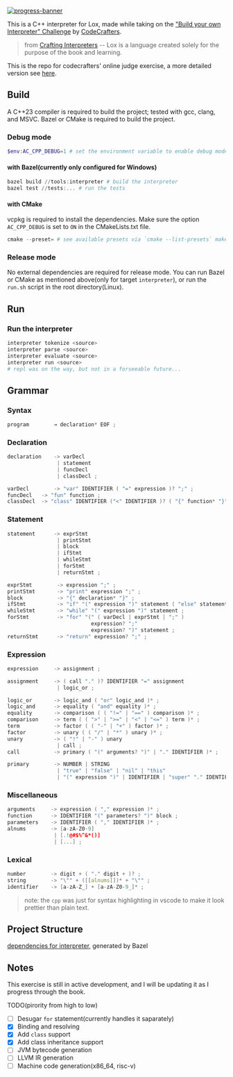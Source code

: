 [![progress-banner](https://backend.codecrafters.io/progress/interpreter/6542333f-225f-4480-80ca-e0d68ba3f0e6)](https://app.codecrafters.io/users/codecrafters-bot?r=2qF)

This is a C++ interpreter for Lox, made while taking on the
["Build your own Interpreter" Challenge](https://app.codecrafters.io/courses/interpreter/overview) by [CodeCrafters](https://codecrafters.io).

> from [Crafting Interpreters](http://www.craftinginterpreters.com/appendix-i.html) -- Lox is a language created solely for the purpose of the book and learning.

This is the repo for codecrafters' online judge exercise, a more detailed version see [here](https://github.com/LiAuTraver/loxcpp).

## Build

A C++23 compiler is required to build the project; tested with gcc, clang, and MSVC. Bazel or CMake is required to build the project.

### Debug mode

```powershell
$env:AC_CPP_DEBUG=1 # set the environment variable to enable debug mode
```

#### with Bazel(currently only configured for Windows)

```powershell
bazel build //tools:interpreter # build the interpreter
bazel test //tests:... # run the tests
```

#### with CMake

vcpkg is required to install the dependencies.
Make sure the option `AC_CPP_DEBUG` is set to `ON` in the CMakeLists.txt file.

```powershell
cmake --preset= # see available presets via `cmake --list-presets` make sure to alter the toolchain file
```

### Release mode

No external dependencies are required for release mode.
You can run Bazel or CMake as mentioned above(only for target `interpreter`),
or run the `run.sh` script in the root directory(Linux).

## Run

### Run the interpreter

```powershell
interpreter tokenize <source>
interpreter parse <source>
interpreter evaluate <source>
interpreter run <source>
# repl was on the way, but not in a forseeable future...
```

## Grammar

### Syntax

```cpp
program        → declaration* EOF ;
```

### Declaration

```cpp
declaration    -> varDecl
                | statement
                | funcDecl 
                | classDecl ;

varDecl        -> "var" IDENTIFIER ( "=" expression )? ";" ;
funcDecl   -> "fun" function ;
classDecl  -> "class" IDENTIFIER ("<" IDENTIFIER )? ( "{" function* "}" )? ;  
```

### Statement

```cpp
statement      -> exprStmt
                | printStmt
                | block
                | ifStmt
                | whileStmt
                | forStmt
                | returnStmt ;

exprStmt        -> expression ";" ;
printStmt       -> "print" expression ";" ;
block           -> "{" declaration* "}" ;
ifStmt          -> "if" "(" expression ")" statement ( "else" statement )? ;
whileStmt       -> "while" "(" expression ")" statement ;
forStmt         -> "for" "(" ( varDecl | exprStmt | ";" )
                           expression? ";"
                           expression? ")" statement ;
returnStmt      -> "return" expression? ";" ;
```

### Expression

```cpp
expression     -> assignment ;

assignment     -> ( call "." )? IDENTIFIER "=" assignment
                | logic_or ;

logic_or       -> logic_and ( "or" logic_and )* ;
logic_and      -> equality ( "and" equality )* ; 
equality       -> comparison ( ( "!=" | "==" ) comparison )* ;
comparison     -> term ( ( ">" | ">=" | "<" | "<=" ) term )* ;
term           -> factor ( ( "-" | "+" ) factor )* ;
factor         -> unary ( ( "/" | "*" ) unary )* ;
unary          -> ( "!" | "-" ) unary
                | call ;
call           -> primary ( "(" arguments? ")" | "." IDENTIFIER )* ;

primary        -> NUMBER | STRING 
                | "true" | "false" | "nil" | "this"
                | "(" expression ")" | IDENTIFIER | "super" "." IDENTIFIER;
```

### Miscellaneous

```cpp
arguments     -> expression ( "," expression )* ;
function      -> IDENTIFIER "(" parameters? ")" block ;
parameters    -> IDENTIFIER ( "," IDENTIFIER )* ;
alnums        -> [a-zA-Z0-9] 
               | [.!@#$%^&*()] 
               | [...] ;
```

### Lexical

```cpp
number        -> digit + ( "." digit + )? ;
string        -> "\"" + ([[alnums]])* + "\"" ;
identifier    -> [a-zA-Z_] + [a-zA-Z0-9_]* ;
```

> note: the `cpp` was just for syntax highlighting in vscode to make it look prettier than plain text.

## Project Structure

[dependencies for interpreter](image/interpreter.png), generated by Bazel

## Notes

This exercise is still in active development, and I will be updating it as I progress through the book.

TODO(pirority from high to low)

- [ ] Desugar `for` statement(currently handles it saparately)
- [x] Binding and resolving
- [x] Add `class` support
- [x] Add class inheritance support
- [ ] JVM bytecode generation
- [ ] LLVM IR generation
- [ ] Machine code generation(x86_64, risc-v)
